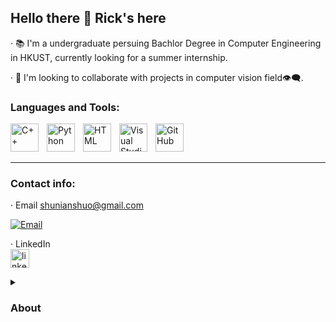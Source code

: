 ## Hello there 👋 Rick's here

·  📚 I'm a undergraduate persuing Bachlor Degree in Computer Engineering in HKUST, currently looking for a summer internship.


·  🧩 I'm looking to collaborate with projects in computer vision field👁️‍🗨️.


### Languages and Tools:
<p align="left">
          <img align    = "left" 
               alt      = "C++" 
               width    = "45px" 
               src      = "https://img.icons8.com/?size=96&id=TpULddJc4gTh&format=png" 
               style    = "padding-right:10px;" />
          <img align    = "left" 
               alt      = "Python" 
               width    = "45px" 
               src      = "https://img.icons8.com/?size=96&id=13441&format=png" 
               style    = "padding-right:10px;" />
          <img align    = "left" 
               alt      = "HTML" 
               width    = "45px" 
               src="https://cdn.jsdelivr.net/gh/devicons/devicon/icons/html5/html5-plain.svg" 
               style="padding-right:10px;" />
          <img align    = "left" 
               alt      = "Visual Studio Code"
               width    = "45px" 
               src      = "https://cdn.jsdelivr.net/gh/devicons/devicon/icons/vscode/vscode-original.svg" 
               style    = "padding-right:10px;" />
          <img align    = "left" 
               alt      = "GitHub" 
               width    = "45px" 
               src      = "https://user-images.githubusercontent.com/3369400/139448065-39a229ba-4b06-434b-bc67-616e2ed80c8f.png" 
               style    = "padding-right:10px;" /><br></p>
<br>

---

### Contact info:



·  Email
     shunianshuo@gmail.com

<a href = "mailto:shunianshuo@gmail.com">
    <img  alt   = "Email " 
          title = "My email"
          src   = "https://custom-icon-badges.demolab.com/badge/-shunianshuo@gmail.com-698ae8?style=for-the-badge&logo=mention&logoColor=white"
          style = "padding-right:10px;
    "/></a>






·  LinkedIn  
<a href = "https://www.linkedin.com/in/rick-huang-1209ba331/">
    <img  alt   = " linkedin " 
          title = "Linkedin account"
          src   = "https://cdn.pixabay.com/photo/2017/11/10/05/05/linkedin-2935407_1280.png"
          width = "30px"
          style = "padding-right:10px;
    "/></a> 



<!--
-->


<!--

  <a href = >
    <img  alt   =
          title =
          src   =
          width = "26px"
          style = "padding-right:10px;
    "/></a>
-->
  
<details>
<summary> <h3> About </h3> </summary>
  To be edited




<!--
**hxl6174/hxl6174** is a ✨ _special_ ✨ repository because its `README.md` (this file) appears on your GitHub profile.

Here are some ideas to get you started:

- 🔭 I’m currently working on ...
- 🌱 I’m currently learning ...
- 👯 I’m looking to collaborate on ...
- 🤔 I’m looking for help with ...
- 💬 Ask me about ...
- 📫 How to reach me: ...
- 😄 Pronouns: ...
- ⚡ Fun fact: ...
-->
